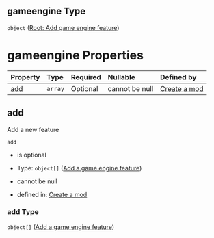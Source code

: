 ## gameengine Type

`object` ([Root: Add game engine feature](generic-properties-root-add-game-engine-feature.md))

# gameengine Properties

| Property    | Type    | Required | Nullable       | Defined by                                                                                                                                        |
| :---------- | :------ | :------- | :------------- | :------------------------------------------------------------------------------------------------------------------------------------------------ |
| [add](#add) | `array` | Optional | cannot be null | [Create a mod](generic-properties-root-add-game-engine-feature-properties-add-engine-feature.md "mod.json#/properties/gameengine/properties/add") |

## add

Add a new feature

`add`

*   is optional

*   Type: `object[]` ([Add a game engine feature](generic-properties-root-add-game-engine-feature-properties-add-engine-feature-add-a-game-engine-feature.md))

*   cannot be null

*   defined in: [Create a mod](generic-properties-root-add-game-engine-feature-properties-add-engine-feature.md "mod.json#/properties/gameengine/properties/add")

### add Type

`object[]` ([Add a game engine feature](generic-properties-root-add-game-engine-feature-properties-add-engine-feature-add-a-game-engine-feature.md))
